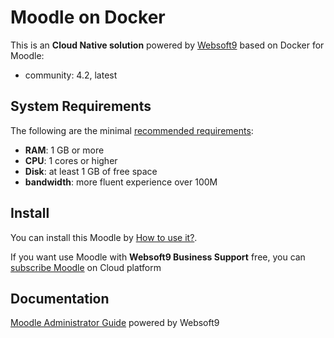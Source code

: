 # Moodle on Docker  

This is an **Cloud Native solution** powered by [Websoft9](https://www.websoft9.com) based on Docker for Moodle:

 - community:  4.2, latest


## System Requirements

The following are the minimal [recommended requirements](https://github.com/moodle/docker#recommended-system-requirements):

* **RAM**: 1 GB or more
* **CPU**: 1 cores or higher
* **Disk**: at least 1 GB of free space
* **bandwidth**: more fluent experience over 100M  

## Install

You can install this Moodle by [How to use it?](https://github.com/Websoft9/docker-library#how-to-use-it).   

If you want use Moodle with **Websoft9 Business Support** free, you can [subscribe Moodle](https://www.websoft9.com/apps) on Cloud platform

## Documentation

[Moodle Administrator Guide](https://support.websoft9.com/docs/moodle) powered by Websoft9
